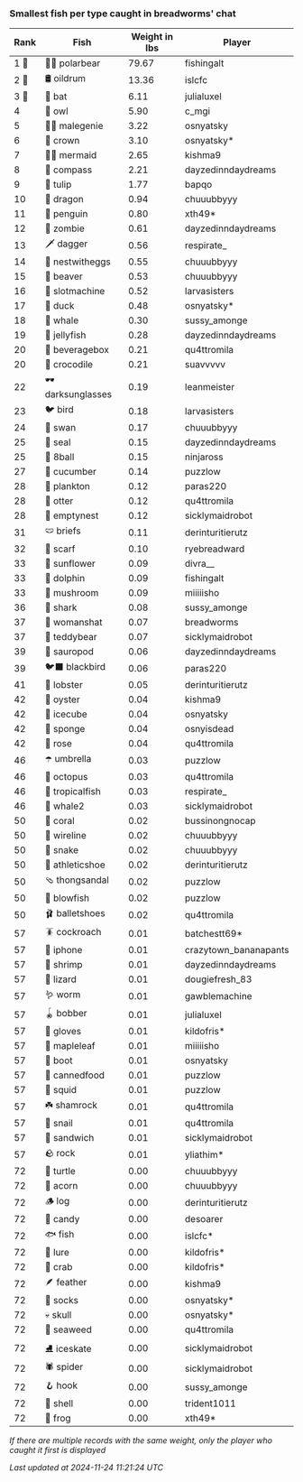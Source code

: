 ### Smallest fish per type caught in breadworms' chat
| Rank | Fish | Weight in lbs | Player |
|------|--------|-----------|---------|
| 1 🥇  | 🐻‍❄ polarbear | 79.67 | fishingalt |
| 2 🥈  | 🛢️ oildrum | 13.36 | islcfc |
| 3 🥉  | 🦇 bat | 6.11 | julialuxel |
| 4  | 🦉 owl | 5.90 | c_mgi |
| 5  | 🧞‍♂ malegenie | 3.22 | osnyatsky |
| 6  | 👑 crown | 3.10 | osnyatsky* |
| 7  | 🧜‍♀️ mermaid | 2.65 | kishma9 |
| 8  | 🧭 compass | 2.21 | dayzedinndaydreams |
| 9  | 🌷 tulip | 1.77 | bapqo |
| 10  | 🐉 dragon | 0.94 | chuuubbyyy |
| 11  | 🐧 penguin | 0.80 | xth49* |
| 12  | 🧟 zombie | 0.61 | dayzedinndaydreams |
| 13  | 🗡️ dagger | 0.56 | respirate_ |
| 14  | 🪺 nestwitheggs | 0.55 | chuuubbyyy |
| 15  | 🦫 beaver | 0.53 | chuuubbyyy |
| 16  | 🎰 slotmachine | 0.52 | larvasisters |
| 17  | 🦆 duck | 0.48 | osnyatsky* |
| 18  | 🐳 whale | 0.30 | sussy_amonge |
| 19  | 🪼 jellyfish | 0.28 | dayzedinndaydreams |
| 20  | 🧃 beveragebox | 0.21 | qu4ttromila |
| 20  | 🐊 crocodile | 0.21 | suavvvvv |
| 22  | 🕶️ darksunglasses | 0.19 | leanmeister |
| 23  | 🐦 bird | 0.18 | larvasisters |
| 24  | 🦢 swan | 0.17 | chuuubbyyy |
| 25  | 🦭 seal | 0.15 | dayzedinndaydreams |
| 25  | 🎱 8ball | 0.15 | ninjaross |
| 27  | 🥒 cucumber | 0.14 | puzzlow |
| 28  | 🦠 plankton | 0.12 | paras220 |
| 28  | 🦦 otter | 0.12 | qu4ttromila |
| 28  | 🪹 emptynest | 0.12 | sicklymaidrobot |
| 31  | 🩲 briefs | 0.11 | derinturitierutz |
| 32  | 🧣 scarf | 0.10 | ryebreadward |
| 33  | 🌻 sunflower | 0.09 | divra__ |
| 33  | 🐬 dolphin | 0.09 | fishingalt |
| 33  | 🍄 mushroom | 0.09 | miiiiisho |
| 36  | 🦈 shark | 0.08 | sussy_amonge |
| 37  | 👒 womanshat | 0.07 | breadworms |
| 37  | 🧸 teddybear | 0.07 | sicklymaidrobot |
| 39  | 🦕 sauropod | 0.06 | dayzedinndaydreams |
| 39  | 🐦‍⬛ blackbird | 0.06 | paras220 |
| 41  | 🦞 lobster | 0.05 | derinturitierutz |
| 42  | 🦪 oyster | 0.04 | kishma9 |
| 42  | 🧊 icecube | 0.04 | osnyatsky |
| 42  | 🧽 sponge | 0.04 | osnyisdead |
| 42  | 🌹 rose | 0.04 | qu4ttromila |
| 46  | ☂️ umbrella | 0.03 | puzzlow |
| 46  | 🐙 octopus | 0.03 | qu4ttromila |
| 46  | 🐠 tropicalfish | 0.03 | respirate_ |
| 46  | 🐋 whale2 | 0.03 | sicklymaidrobot |
| 50  | 🪸 coral | 0.02 | bussinongnocap |
| 50  | 🧵 wireline | 0.02 | chuuubbyyy |
| 50  | 🐍 snake | 0.02 | chuuubbyyy |
| 50  | 👟 athleticshoe | 0.02 | derinturitierutz |
| 50  | 🩴 thongsandal | 0.02 | puzzlow |
| 50  | 🐡 blowfish | 0.02 | puzzlow |
| 50  | 🩰 balletshoes | 0.02 | qu4ttromila |
| 57  | 🪳 cockroach | 0.01 | batchestt69* |
| 57  | 📱 iphone | 0.01 | crazytown_bananapants |
| 57  | 🦐 shrimp | 0.01 | dayzedinndaydreams |
| 57  | 🦎 lizard | 0.01 | dougiefresh_83 |
| 57  | 🪱 worm | 0.01 | gawblemachine |
| 57  | 🪀 bobber | 0.01 | julialuxel |
| 57  | 🧤 gloves | 0.01 | kildofris* |
| 57  | 🍁 mapleleaf | 0.01 | miiiiisho |
| 57  | 👢 boot | 0.01 | osnyatsky |
| 57  | 🥫 cannedfood | 0.01 | puzzlow |
| 57  | 🦑 squid | 0.01 | puzzlow |
| 57  | ☘️ shamrock | 0.01 | qu4ttromila |
| 57  | 🐌 snail | 0.01 | qu4ttromila |
| 57  | 🥪 sandwich | 0.01 | sicklymaidrobot |
| 57  | 🪨 rock | 0.01 | yliathim* |
| 72  | 🐢 turtle | 0.00 | chuuubbyyy |
| 72  | 🌰 acorn | 0.00 | chuuubbyyy |
| 72  | 🪵 log | 0.00 | derinturitierutz |
| 72  | 🍬 candy | 0.00 | desoarer |
| 72  | 🐟 fish | 0.00 | islcfc* |
| 72  | 🎏 lure | 0.00 | kildofris* |
| 72  | 🦀 crab | 0.00 | kildofris* |
| 72  | 🪶 feather | 0.00 | kishma9 |
| 72  | 🧦 socks | 0.00 | osnyatsky* |
| 72  | 💀 skull | 0.00 | osnyatsky* |
| 72  | 🌿 seaweed | 0.00 | qu4ttromila |
| 72  | ⛸️ iceskate | 0.00 | sicklymaidrobot |
| 72  | 🕷️ spider | 0.00 | sicklymaidrobot |
| 72  | 🪝 hook | 0.00 | sussy_amonge |
| 72  | 🐚 shell | 0.00 | trident1011 |
| 72  | 🐸 frog | 0.00 | xth49* |

_If there are multiple records with the same weight, only the player who caught it first is displayed_

_Last updated at 2024-11-24 11:21:24 UTC_